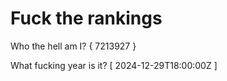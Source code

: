 # Fuck the rankings

Who the hell am I?
{ 7213927 }

What fucking year is it?
[ 2024-12-29T18:00:00Z ]
